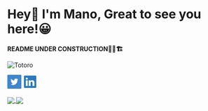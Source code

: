 # Hey👋 I'm Mano, Great to see you here!😀
**README UNDER CONSTRUCTION👷‍♂️🏗**

![Totoro](https://www.teahub.io/photos/full/275-2753247_my-neighbor-totoro-spirits..jpg)

<a href="https://twitter.com/mano__08" target=”_blank”><img height="32" width="32" src="Twitter Icon.svg" /></a>
<a href="https://www.linkedin.com/in/mano-w-827850227/" target=”_blank”><img height="32" width="32" src="Linkedin Icon3.svg" /></a>


<!--
- 🔭 I’m currently working on ...
- 🌱 I’m currently learning ...
- 👯 I’m looking to collaborate on ...
- 🤔 I’m looking for help with ...
- 💬 Ask me about ...
- 📫 How to reach me: ...
- 😄 Pronouns: ...
- ⚡ Fun fact: ...

1. [UWaterloo](https://uwaterloo.ca/)

1. [Pie and cake](#heading-1)
2. [Cool  Drink](#heading-2)
3. [Starters](#heading-3)


# Heading 1
- apple pie
- chocolate cake
# Heading 2
- badam shake
- chocolate milk
# Heading 3
- Pizza
- Shawarma
- [ ] Buy Dark Chocolate 
- [x] Buy Chocolate Milk

-->

<a href="https://github.com/Mano-08">
  <img align="center" src="https://github-readme-stats.vercel.app/api?username=Mano-08&hide=stars&show_icons=true&theme=algolia"/>
</a>
<a href="https://github.com/Mano-08">
  <img align="center" src="https://github-readme-stats.vercel.app/api/top-langs/?username=Mano-08&layout=compact"/>
</a>



<!--
[![Mano's GitHub stats](https://github-readme-stats.vercel.app/api?username=Mano-08&hide=stars&show_icons=true&theme=algolia)](https://github.com/Mano-08)

[![Top Langs](https://github-readme-stats.vercel.app/api/top-langs/?username=Mano-08&layout=compact)](https://github.com/Mano-08)
-->
